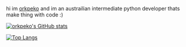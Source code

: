 hi im [orkpeko](https://www.orkpeko.xyz "website") and im an austrailian intermediate python developer thats make thing with code :)


[![orkpeko's GitHub stats](https://github-readme-stats.vercel.app/api?username=orkpeko&theme=radical&count_private=true)](https://github.com/anuraghazra/github-readme-stats)

[![Top Langs](https://github-readme-stats.vercel.app/api/top-langs/?username=orkpeko&theme=radical)](https://github.com/anuraghazra/github-readme-stats)

